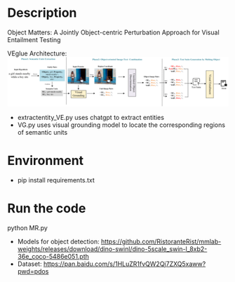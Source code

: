 # Description
Object Matters: A Jointly Object-centric Perturbation Approach for Visual Entailment Testing

VEglue Architecture:  
![Image text](https://github.com/lsplx/VEtesting/blob/master/data/artifacture.png)
- extractentity_VE.py uses chatgpt to extract entities
- VG.py uses visual grounding model to locate the corresponding regions of semantic units


# Environment
- pip install requirements.txt

# Run the code
python MR.py  

- Models for object detection:  https://github.com/RistoranteRist/mmlab-weights/releases/download/dino-swinl/dino-5scale_swin-l_8xb2-36e_coco-5486e051.pth
- Dataset: https://pan.baidu.com/s/1HLuZR1fvQW2Qj7ZXQ5xaww?pwd=pdos 





